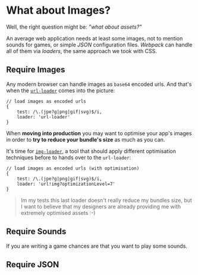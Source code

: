 # What about Images?

Well, the right question might be: _"what about assets?"_ 

An average web application needs at least some images, not to mention sounds for games, or simple _JSON_ configuration files. _Webpack_ can handle all of them via _loaders_, the same approach we took with CSS.

## Require Images

Any modern browser can handle images as `base64` encoded urls. And that's when the [`url-loader`](https://github.com/webpack/url-loader) comes into the picture:

	// load images as encoded urls
    {
        test: /\.(jpe?g|png|gif|svg)$/i,
        loader: 'url-loader'
    }
    
When **moving into production** you may want to optimise your app's images in order to **try to reduce your bundle's size** as much as you can. 

It's time for [`img-loader`](https://github.com/thetalecrafter/img-loader), a tool that should apply different optimisation techniques before to hands over to the `url-loader`:

	// load images as encoded urls (with optimisation)
    {
        test: /\.(jpe?g|png|gif|svg)$/i,
        loader: 'url!img?optimizationLevel=7'
    }
    
> Im my tests this last loader doesn't really reduce my bundles size, but I want to
> believe that my designers are already providing me with extremely optimised 
> assets :-)
    
## Require Sounds

If you are writing a game chances are that you want to play some sounds.

## Require JSON